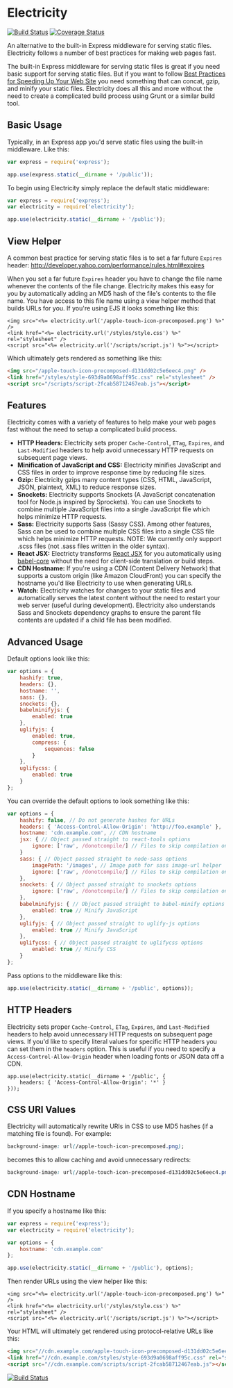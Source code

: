 # Electricity

[![Build Status](https://travis-ci.org/mediocre/electricity.svg?branch=master)](https://travis-ci.org/mediocre/electricity)
[![Coverage Status](https://coveralls.io/repos/github/mediocre/electricity/badge.svg?branch=master)](https://coveralls.io/github/mediocre/electricity?branch=master)

An alternative to the built-in Express middleware for serving static files.
Electricity follows a number of best practices for making web pages fast.

The built-in Express middleware for serving static files is great if you need basic support for serving static files.
But if you want to follow [Best Practices for Speeding Up Your Web Site](http://developer.yahoo.com/performance/rules.html) you need something that can concat, gzip, and minify your static files. Electricity does all this and more without the need to create a complicated build process using Grunt or a similar build tool.

## Basic Usage

Typically, in an Express app you'd serve static files using the built-in middleware. Like this:

```javascript
var express = require('express');

app.use(express.static(__dirname + '/public'));
```

To begin using Electricity simply replace the default static middleware:

```javascript
var express = require('express');
var electricity = require('electricity');

app.use(electricity.static(__dirname + '/public'));
```

## View Helper

A common best practice for serving static files is to set a far future `Expires` header: http://developer.yahoo.com/performance/rules.html#expires

When you set a far future `Expires` header you have to change the file name whenever the contents of the file change.
Electricity makes this easy for you by automatically adding an MD5 hash of the file's contents to the file name.
You have access to this file name using a view helper method that builds URLs for you.
If you're using EJS it looks something like this:

```ejs
<img src="<%= electricity.url('/apple-touch-icon-precomposed.png') %>" />
<link href="<%= electricity.url('/styles/style.css') %>" rel="stylesheet" />
<script src="<%= electricity.url('/scripts/script.js') %>"></script>
```

Which ultimately gets rendered as something like this:

```html
<img src="/apple-touch-icon-precomposed-d131dd02c5e6eec4.png" />
<link href="/styles/style-693d9a0698aff95c.css" rel="stylesheet" />
<script src="/scripts/script-2fcab58712467eab.js"></script>
```

## Features

Electricity comes with a variety of features to help make your web pages fast without the need to setup a complicated build process.

- **HTTP Headers:** Electricity sets proper `Cache-Control`, `ETag`, `Expires`, and `Last-Modified` headers to help avoid unnecessary HTTP requests on subsequent page views.
- **Minification of JavaScript and CSS:** Electricity minifies JavaScript and CSS files in order to improve response time by reducing file sizes.
- **Gzip:** Electricity gzips many content types (CSS, HTML, JavaScript, JSON, plaintext, XML) to reduce response sizes.
- **Snockets:** Electricity supports Snockets (A JavaScript concatenation tool for Node.js inspired by Sprockets). You can use Snockets to combine multiple JavaScript files into a single JavaScript file which helps minimize HTTP requests.
- **Sass:** Electricity supports Sass (Sassy CSS). Among other features, Sass can be used to combine multiple CSS files into a single CSS file which helps minimize HTTP requests. NOTE: We currently only support .scss files (not .sass files written in the older syntax).
- **React JSX:** Electricty transforms [React JSX](http://facebook.github.io/react/docs/jsx-in-depth.html) for you automatically using [babel-core](https://www.npmjs.com/package/babel-core) without the need for client-side translation or build steps.
- **CDN Hostname:** If you're using a CDN (Content Delivery Network) that supports a custom origin (like Amazon CloudFront) you can specify the hostname you'd like Electricity to use when generating URLs.
- **Watch:** Electricity watches for changes to your static files and automatically serves the latest content without the need to restart your web server (useful during development). Electricity also understands Sass and Snockets dependency graphs to ensure the parent file contents are updated if a child file has been modified.

## Advanced Usage

Default options look like this:

```javascript
var options = {
    hashify: true,
    headers: {},
    hostname: '',
    sass: {},
    snockets: {},
    babelminifyjs: {
        enabled: true
    },
    uglifyjs: {
        enabled: true,
        compress: {
            sequences: false
        }
    },
    uglifycss: {
        enabled: true
    }
};
```

You can override the default options to look something like this:

```javascript
var options = {
    hashify: false, // Do not generate hashes for URLs
    headers: { 'Access-Control-Allow-Origin': 'http://foo.example' },
    hostname: 'cdn.example.com', // CDN hostname
    jsx: { // Object passed straight to react-tools options
        ignore: ['raw', /donotcompile/] // Files to skip compilation on, can be a single argument to String.prototype.match or an array
    }
    sass: { // Object passed straight to node-sass options
        imagePath: '/images', // Image path for sass image-url helper
        ignore: ['raw', /donotcompile/] // Files to skip compilation on, can be a single argument to String.prototype.match or an array
    },
    snockets: { // Object passed straight to snockets options
        ignore: ['raw', /donotcompile/] // Files to skip compilation on, can be a single argument to String.prototype.match or an array
    },
    babelminifyjs: { // Object passed straight to babel-minify options
        enabled: true // Minify JavaScript
    },
    uglifyjs: { // Object passed straight to uglify-js options
        enabled: true // Minify JavaScript
    },
    uglifycss: { // Object passed straight to uglifycss options
        enabled: true // Minify CSS
    }
};
```

Pass options to the middleware like this:

```javascript
app.use(electricity.static(__dirname + '/public', options));
```

## HTTP Headers

Electricity sets proper `Cache-Control`, `ETag`, `Expires`, and `Last-Modified` headers to help avoid unnecessary HTTP requests on subsequent page views. If you'd like to specify literal values for specific HTTP headers you can set them in the `headers` option. This is useful if you need to specify a `Access-Control-Allow-Origin` header when loading fonts or JSON data off a CDN.

```
app.use(electricity.static(__dirname + '/public', {
    headers: { 'Access-Control-Allow-Origin': '*' }
}));
```

## CSS URI Values

Electricity will automatically rewrite URIs in CSS to use MD5 hashes (if a matching file is found). For example:

```css
background-image: url(/apple-touch-icon-precomposed.png);
```

becomes this to allow caching and avoid unnecessary redirects:

```css
background-image: url(/apple-touch-icon-precomposed-d131dd02c5e6eec4.png);
```

## CDN Hostname

If you specify a hostname like this:
```javascript
var express = require('express');
var electricity = require('electricity');

var options = {
    hostname: 'cdn.example.com'
};

app.use(electricity.static(__dirname + '/public'), options);
```

Then render URLs using the view helper like this:
```ejs
<img src="<%= electricity.url('/apple-touch-icon-precomposed.png') %>" />
<link href="<%= electricity.url('/styles/style.css') %>" rel="stylesheet" />
<script src="<%= electricity.url('/scripts/script.js') %>"></script>
```

Your HTML will ultimately get rendered using protocol-relative URLs like this:
```html
<img src="//cdn.example.com/apple-touch-icon-precomposed-d131dd02c5e6eec4.png" />
<link href="//cdn.example.com/styles/style-693d9a0698aff95c.css" rel="stylesheet" />
<script src="//cdn.example.com/scripts/script-2fcab58712467eab.js"></script>
```

[![Build Status](https://travis-ci.org/mediocre/electricity.svg?branch=master)](https://travis-ci.org/mediocre/electricity)
